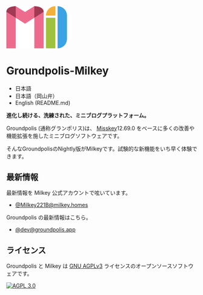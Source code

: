 <img src="assets/milkey_transparent.svg" width="160" />

Groundpolis-Milkey
======================================================

- 日本語
- 日本語（岡山弁）
- English (README.md)

**進化し続ける、洗練された、ミニブログプラットフォーム。**

Groundpolis (通称グランポリス)は、 [Misskey](https://github.com/misskey-dev/misskey)12.69.0 をベースに多くの改善や機能拡張を施したミニブログソフトウェアです。

そんなGroundpolisのNightly版がMilkeyです。試験的な新機能をいち早く体験できます。

最新情報
--------
最新情報を Milkey 公式アカウントで呟いています。
- [@Milkey221B@milkey.homes](https://milkey.homes/@Milkey221B)

Groundpolis の最新情報はこちら。
- [@dev@groundpolis.app](https://groundpolis.app/@dev)

ライセンス
--------

Groundpolis と Milkey は [GNU AGPLv3](LICENSE) ライセンスのオープンソースソフトウェアです。

[![AGPL 3.0][agpl-3.0-badge]][AGPL-3.0]

[agpl-3.0]:           https://www.gnu.org/licenses/agpl-3.0.en.html
[agpl-3.0-badge]:     https://img.shields.io/badge/license-AGPL--3.0-444444.svg?style=for-the-badge
